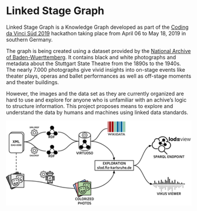 # Linked Stage Graph

Linked Stage Graph is a Knowledge Graph developed as part of the [Coding da Vinci Süd 2019](https://codingdavinci.de/events/sued/) hackathon taking place from April 06 to May 18, 2019 in southern Germany. 

The graph is being created using a dataset provided by the [National Archive of Baden-Wuerttemberg](https://www.landesarchiv-bw.de/web). It contains black and white photographs and metadata about the Stuttgart State Theatre from the 1890s to the 1940s. The nearly 7.000 photographs give vivid insights into on-stage events like theater plays, operas and ballet performances as well as off-stage moments and theater buildings. 

However, the images and the data set as they are currently organized are hard to use and explore for anyone who is unfamiliar with an achive’s logic to structure information. This project proposes means to explore and understand the data by humans and machines using linked data standards. 

![Workflow](img/SLOD_Workflow.png)



